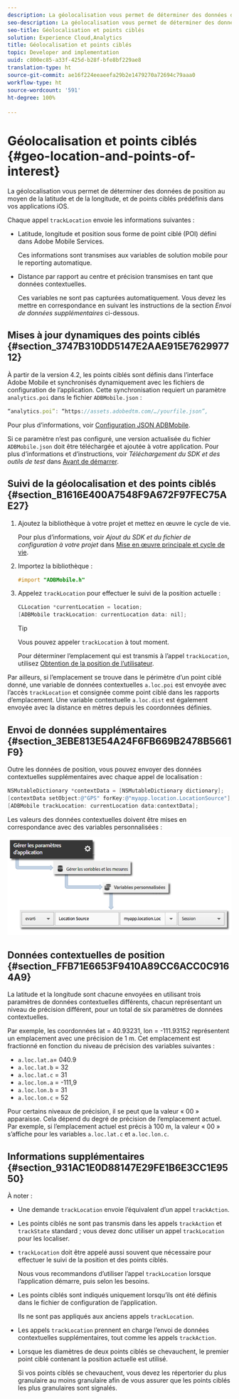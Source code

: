 ```yaml
---
description: La géolocalisation vous permet de déterminer des données de position au moyen de la latitude et de la longitude, et de points ciblés prédéfinis dans vos applications iOS.
seo-description: La géolocalisation vous permet de déterminer des données de position au moyen de la latitude et de la longitude, et de points ciblés prédéfinis dans vos applications iOS.
seo-title: Géolocalisation et points ciblés
solution: Experience Cloud,Analytics
title: Géolocalisation et points ciblés
topic: Developer and implementation
uuid: c800ec85-a33f-425d-b28f-bfe8bf229ae8
translation-type: ht
source-git-commit: ae16f224eeaeefa29b2e1479270a72694c79aaa0
workflow-type: ht
source-wordcount: '591'
ht-degree: 100%

---
```



# Géolocalisation et points ciblés {#geo-location-and-points-of-interest}

La géolocalisation vous permet de déterminer des données de position au moyen de la latitude et de la longitude, et de points ciblés prédéfinis dans vos applications iOS.

Chaque appel `trackLocation` envoie les informations suivantes :

* Latitude, longitude et position sous forme de point ciblé (POI) défini dans Adobe Mobile Services.

   Ces informations sont transmises aux variables de solution mobile pour le reporting automatique.

* Distance par rapport au centre et précision transmises en tant que données contextuelles.

   Ces variables ne sont pas capturées automatiquement. Vous devez les mettre en correspondance en suivant les instructions de la section *Envoi de données supplémentaires* ci-dessous.

## Mises à jour dynamiques des points ciblés {#section_3747B310DD5147E2AAE915E762997712}

À partir de la version 4.2, les points ciblés sont définis dans l’interface Adobe Mobile et synchronisés dynamiquement avec les fichiers de configuration de l’application. Cette synchronisation requiert un paramètre `analytics.poi` dans le fichier `ADBMobile.json` :

```js
“analytics.poi”: “https://assets.adobedtm.com/…/yourfile.json”,
```

Pour plus d’informations, voir [Configuration JSON ADBMobile](/help/ios/configuration/json-config/json-config.md).

Si ce paramètre n’est pas configuré, une version actualisée du fichier `ADBMobile.json` doit être téléchargée et ajoutée à votre application. Pour plus d’informations et d’instructions, voir *Téléchargement du SDK et des outils de test* dans [Avant de démarrer](/help/ios/getting-started/requirements.md).

## Suivi de la géolocalisation et des points ciblés {#section_B1616E400A7548F9A672F97FEC75AE27}

1. Ajoutez la bibliothèque à votre projet et mettez en œuvre le cycle de vie.

   Pour plus d’informations, voir *Ajout du SDK et du fichier de configuration à votre projet* dans [Mise en œuvre principale et cycle de vie](/help/ios/getting-started/dev-qs.md).
1. Importez la bibliothèque :

   ```objective-c
   #import "ADBMobile.h"
   ```

1. Appelez `trackLocation` pour effectuer le suivi de la position actuelle :

   ```objective-c
   CLLocation *currentLocation = location; 
   [ADBMobile trackLocation: currentLocation data: nil]; 
   ```

   >[!TIP]
   >
   >Vous pouvez appeler `trackLocation` à tout moment.

   Pour déterminer l’emplacement qui est transmis à l’appel `trackLocation`, utilisez [Obtention de la position de l’utilisateur](https://developer.apple.com/Library/ios/documentation/UserExperience/Conceptual/LocationAwarenessPG/CoreLocation/CoreLocation.html).

Par ailleurs, si l’emplacement se trouve dans le périmètre d’un point ciblé donné, une variable de données contextuelles `a.loc.poi` est envoyée avec l’accès `trackLocation` et consignée comme point ciblé dans les rapports d’emplacement. Une variable contextuelle `a.loc.dist` est également envoyée avec la distance en mètres depuis les coordonnées définies.

## Envoi de données supplémentaires {#section_3EBE813E54A24F6FB669B2478B5661F9}

Outre les données de position, vous pouvez envoyer des données contextuelles supplémentaires avec chaque appel de localisation :

```objective-c
NSMutableDictionary *contextData = [NSMutableDictionary dictionary]; 
[contextData setObject:@"GPS" forKey:@"myapp.location.LocationSource"]; 
[ADBMobile trackLocation: currentLocation data:contextData];
```

Les valeurs des données contextuelles doivent être mises en correspondance avec des variables personnalisées :

![](assets/map-location-context-data.png)

## Données contextuelles de position {#section_FFB71E6653F9410A89CC6ACC0C9164A9}

La latitude et la longitude sont chacune envoyées en utilisant trois paramètres de données contextuelles différents, chacun représentant un niveau de précision différent, pour un total de six paramètres de données contextuelles.

Par exemple, les coordonnées lat = 40.93231, lon = -111.93152 représentent un emplacement avec une précision de 1 m. Cet emplacement est fractionné en fonction du niveau de précision des variables suivantes :

* `a.loc.lat.a`= 040.9
* `a.loc.lat.b` = 32
* `a.loc.lat.c` = 31
* `a.loc.lon.a` = -111,9
* `a.loc.lon.b` = 31
* `a.loc.lon.c` = 52

Pour certains niveaux de précision, il se peut que la valeur « 00 » apparaisse. Cela dépend du degré de précision de l’emplacement actuel. Par exemple, si l’emplacement actuel est précis à 100 m, la valeur « 00 » s’affiche pour les variables `a.loc.lat.c` et `a.loc.lon.c`.

## Informations supplémentaires {#section_931AC1E0D88147E29FE1B6E3CC1E9550}

À noter :

* Une demande `trackLocation` envoie l’équivalent d’un appel `trackAction`.

* Les points ciblés ne sont pas transmis dans les appels `trackAction` et `trackState` standard ; vous devez donc utiliser un appel `trackLocation` pour les localiser.

* `trackLocation` doit être appelé aussi souvent que nécessaire pour effectuer le suivi de la position et des points ciblés.

   Nous vous recommandons d’utiliser l’appel `trackLocation` lorsque l’application démarre, puis selon les besoins.

* Les points ciblés sont indiqués uniquement lorsqu’ils ont été définis dans le fichier de configuration de l’application.

   Ils ne sont pas appliqués aux anciens appels `trackLocation`.
* Les appels `trackLocation` prennent en charge l’envoi de données contextuelles supplémentaires, tout comme les appels `trackAction`.

* Lorsque les diamètres de deux points ciblés se chevauchent, le premier point ciblé contenant la position actuelle est utilisé.

   Si vos points ciblés se chevauchent, vous devez les répertorier du plus granulaire au moins granulaire afin de vous assurer que les points ciblés les plus granulaires sont signalés.

